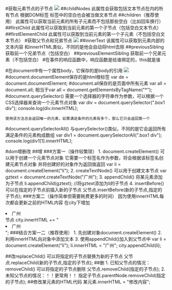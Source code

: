 #获取元素节点的子节点
![](/img/0805/1.png)
##childNodes
	此属性会获取包括文本节点在内的所有节点
	根据DOM标签 标签中的空白也会被当做文本节点
##children（推荐使用）
	此属性可以获取当前元素的所有子元素而不包括那些空白（比如回车换行）
##firstChild
	此属性可以获取到当前元素的第一个子节点（包括空白文本节点）
##firstElementChild
	此属性可以获取到当前元素的第一个子元素（不包括空白文本节点）
#获取父节点和兄弟节点
![](/img/0805/2.png)
##innerText
	该属性可以获取到元素内部的文本内容
	和innerHTML类似，不同的是他会自动将html去除
##previousSibling
	获取前一个兄弟节点（包括空白）
##previousElementSibling
	获取前一个兄弟元素（不包括空白）
#在事件的响应函数中，响应函数是给谁绑定的，this就是谁

#在document中有一个属性body，它保存的是body的引用
![](/img/0805/3.png)
#document.documentElement保存的是html根标签
	var de = document.documentElement;
#document.all保存的是页面中所有元素
	var all = document.all;
	相当于var all = document.getElementsByTagName("*");
#document.querySelector()
	需要一个选择器的字符串作为参数，可以根据一个CSS选择器来查询一个元素节点对象
	var div = document.querySelector(".box1 div");
	console.log(div.innerHTML);
	
	使用该方法总会返回唯一的元素，如果满足条件的元素有多个，那么它只会返回第一个
#document.querySelectorAll()
	与querySelector()类似，不同的是它会返回所有满足条件的元素构成数组
	var div1 = document.querySelectorAll(".box1 div");
	console.log(div1[1].innerHTML);

#dom增删改
##增
###方案一（操作较繁琐）
	1. document.createElement()
		可以用于创建一个元素节点对象
		它需要一个标签名作为参数，将会根据该标签名创建元素节点对象
		并将创建好的对象作为返回值返回
		var li = document.createElement("li");
	2. createTextNode()
		可以用于创建文本节点
		var gztext = document.createTextNode("广州");
	3. appendChild()
		将某元素添加为子节点
		li.appendChild(gztext);	//将gztext添加为li的子节点
	4. insertBefore()
		可以在指定的子节点前插入新的子节点
		父节点.insertBefore(新的子节点,指定的子节点);
###方案二（操作简单但需要耗费更多的时间）
	因为使用innerHTML每次都会更新之前的HTML内容
	在city下增加	<li>广州</li>节点
	city.innerHTML += "<li>广州</li>";
###结合方案一二（推荐使用）
	1. 先创建对象document.createElement()
	2. 利用innerHTML向对象中添加文本
	3. 使用appendChild()加入到父节点中
	var li = document.createElement("li");
	li.innerHTML = "广州";
	city.appendChild(li);

##改replaceChild()
	可以将指定的子节点替换为新的子节点
	父节点.replaceChild(新的子节点,指定的子节点);
##删
	1. 已知父节点的情况：
		removeChild()
		可以将指定的子节点删除
		父节点.removeChild(指定的子节点);
	2. 未知父节点的情况：！！更常用！！
		指定子节点.parentNode.removeChild(指定的子节点);
##修改某元素的HTML代码
	某元素.innerHTML = "修改内容";